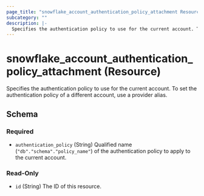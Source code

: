 ```yaml
---
page_title: "snowflake_account_authentication_policy_attachment Resource - terraform-provider-snowflake"
subcategory: ""
description: |-
  Specifies the authentication policy to use for the current account. To set the authentication policy of a different account, use a provider alias.
---
```


# snowflake_account_authentication_policy_attachment (Resource)

Specifies the authentication policy to use for the current account. To set the authentication policy of a different account, use a provider alias.



<!-- schema generated by tfplugindocs -->
## Schema

### Required

- `authentication_policy` (String) Qualified name (`"db"."schema"."policy_name"`) of the authentication policy to apply to the current account.

### Read-Only

- `id` (String) The ID of this resource.
